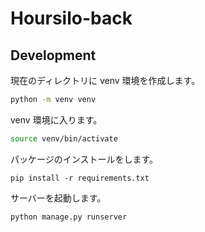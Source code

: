 Hoursilo-back
=============

Development
----------------

現在のディレクトリに venv 環境を作成します。

```bash
python -m venv venv
```

venv 環境に入ります。

```bash
source venv/bin/activate
```

パッケージのインストールをします。

```
pip install -r requirements.txt
```

サーバーを起動します。

```bash
python manage.py runserver
```
